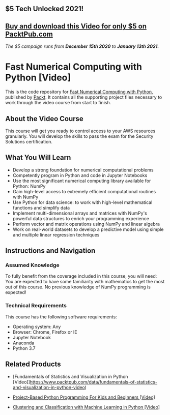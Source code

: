## $5 Tech Unlocked 2021!
[Buy and download this Video for only $5 on PacktPub.com](https://www.packtpub.com/product/fast-numerical-computing-with-python-video/9781789804041)
-----
*The $5 campaign         runs from __December 15th 2020__ to __January 13th 2021.__*

# Fast Numerical Computing with Python [Video]
This is the code repository for [Fast Numerical Computing with Python](https://www.packtpub.com/data/fast-numerical-computing-with-python-video), published by [Packt](https://www.packtpub.com/?utm_source=github). It contains all the supporting project files necessary to work through the video course from start to finish.
## About the Video Course
This course will get you ready to control access to your AWS resources granularly. You will develop the skills to pass the exam for the Security Solutions certification.	

<H2>What You Will Learn</H2>
<DIV class=book-info-will-learn-text>
<UL>
<LI>Develop a strong foundation for numerical computational problems
<LI>Competently program in Python and code in Jupyter Notebooks
<LI>Use the most significant numerical computing library available for Python: NumPy
<LI>Gain high-level access to extremely efficient computational routines with NumPy
<LI>Use Python for data science: to work with high-level mathematical functions and simplify data
<LI>Implement multi-dimensional arrays and matrices with NumPy's powerful data structures to enrich your programming experience
<LI>Perform vector and matrix operations using NumPy and linear algebra
<LI>Work on real-world datasets to develop a predictive model using simple and multiple linear regression techniques
</LI></UL></DIV>

## Instructions and Navigation
### Assumed Knowledge
To fully benefit from the coverage included in this course, you will need:<br/>
You are expected to have some familiarity with mathematics to get the most out of this course.
No previous knowledge of NumPy programming is expected!

### Technical Requirements
This course has the following software requirements:<br/>
<UL><LI>Operating system: Any
<LI>Browser: Chrome, Firefox or IE
<LI>Jupyter Notebook
<LI>Anaconda
<LI>Python 3.7</LI></UL>

## Related Products
* [Fundamentals of Statistics and Visualization in Python [Video]]https://www.packtpub.com/data/fundamentals-of-statistics-and-visualization-in-python-video)

* [Project-Based Python Programming For Kids and Beginners [Video]](https://www.packtpub.com/programming/project-based-python-programming-for-kids-and-beginners-video)

* [Clustering and Classification with Machine Learning in Python [Video]](https://www.packtpub.com/data/clustering-and-classification-with-machine-learning-in-python-video)

